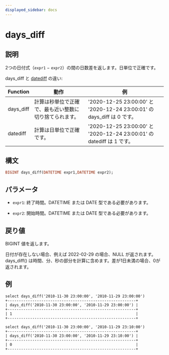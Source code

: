 ```yaml
---
displayed_sidebar: docs
---
```


# days_diff

## 説明

2つの日付式（`expr1` − `expr2`）の間の日数差を返します。日単位で正確です。

days_diff と [datediff](./datediff.md) の違い:

|Function|動作|例|
|---|---|---|
|days_diff| 計算は秒単位で正確で、最も近い整数に切り捨てられます。|'2020-12-25 23:00:00' と '2020-12-24 23:00:01' の days_diff は 0 です。|
|datediff| 計算は日単位で正確です。|'2020-12-25 23:00:00' と '2020-12-24 23:00:01' の datediff は 1 です。|

## 構文

```Haskell
BIGINT days_diff(DATETIME expr1,DATETIME expr2);
```

## パラメータ

- `expr1`: 終了時間。DATETIME または DATE 型である必要があります。

- `expr2`: 開始時間。DATETIME または DATE 型である必要があります。

## 戻り値

BIGINT 値を返します。

日付が存在しない場合、例えば 2022-02-29 の場合、NULL が返されます。days_diff() は時間、分、秒の部分を計算に含めます。差が1日未満の場合、0が返されます。

## 例

```Plain
select days_diff('2010-11-30 23:00:00', '2010-11-29 23:00:00')
+---------------------------------------------------------+
| days_diff('2010-11-30 23:00:00', '2010-11-29 23:00:00') |
+---------------------------------------------------------+
| 1                                                       |
+---------------------------------------------------------+

select days_diff('2010-11-30 23:00:00', '2010-11-29 23:10:00')
+---------------------------------------------------------+
| days_diff('2010-11-30 23:00:00', '2010-11-29 23:10:00') |
+---------------------------------------------------------+
| 0                                                       |
+---------------------------------------------------------+
```